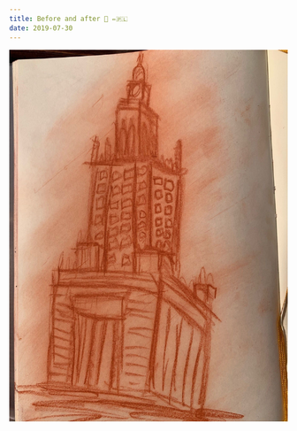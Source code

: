 ```yaml
---
title: Before and after 🤔 ✏️🇵🇱
date: 2019-07-30
---
```


!['Before and after 🤔 ✏️🇵🇱'](image/129Beforeandafter--------b.jpg)

